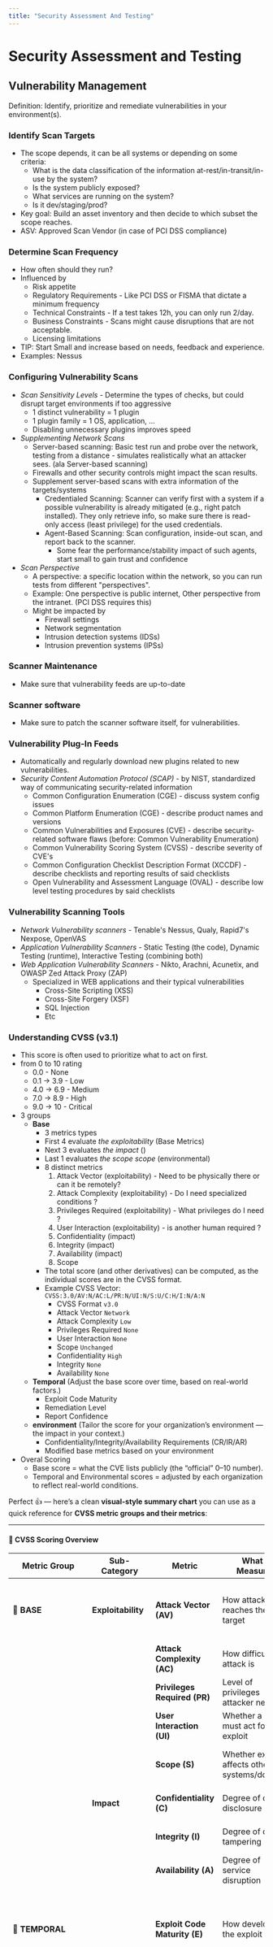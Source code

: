```yaml
---
title: "Security Assessment And Testing"
---
```

# Security Assessment and Testing

## Vulnerability Management

Definition: Identify, prioritize and remediate vulnerabilities in your environment(s).

### Identify Scan Targets
* The scope depends, it can be all systems or depending on some criteria:
  * What is the data classification of the information at-rest/in-transit/in-use by the system?
  * Is the system publicly exposed?
  * What services are running on the system?
  * Is it dev/staging/prod?
* Key goal: Build an asset inventory and then decide to which subset the scope reaches.
* ASV: Approved Scan Vendor (in case of PCI DSS compliance)
### Determine Scan Frequency
* How often should they run?
* Influenced by
  * Risk appetite
  * Regulatory Requirements - Like PCI DSS or FISMA that dictate a minimum frequency
  * Technical Constraints - If a test takes 12h, you can only run 2/day.
  * Business Constraints - Scans might cause disruptions that are not acceptable.
  * Licensing limitations
* TIP: Start Small and increase based on needs, feedback and experience.
* Examples: Nessus
### Configuring Vulnerability Scans
* *Scan Sensitivity Levels* - Determine the types of checks, but could disrupt target environments if too aggressive
  * 1 distinct vulnerability = 1 plugin
  * 1 plugin family = 1 OS, application, ...
  * Disabling unnecessary plugins improves speed
* *Supplementing Network Scans*
    * Server-based scanning: Basic test run and probe over the network, testing from a distance - simulates realistically what an attacker sees. (ala Server-based scanning)
    * Firewalls and other security controls might impact the scan results.
    * Supplement server-based scans with extra information of the targets/systems
      * Credentialed Scanning: Scanner can verify first with a system if a possible vulnerability is already mitigated (e.g., right patch installed). They only retrieve info, so make sure there is read-only access (least privilege) for the used credentials.
      * Agent-Based Scanning: Scan configuration, inside-out scan, and report back to the scanner.
        * Some fear the performance/stability impact of such agents, start small to gain trust and confidence
* *Scan Perspective*
  * A perspective: a specific location within the network, so you can run tests from different "perspectives".
  * Example: One perspective is public internet, Other perspective from the intranet. (PCI DSS requires this)
  * Might be impacted by
    * Firewall settings
    * Network segmentation
    * Intrusion detection systems (IDSs)
    * Intrusion prevention systems (IPSs)
### Scanner Maintenance
* Make sure that vulnerability feeds are up-to-date
### Scanner software
* Make sure to patch the scanner software itself, for vulnerabilities.
### Vulnerability Plug-In Feeds
* Automatically and regularly download new plugins related to new vulnerabilities.
* *Security Content Automation Protocol (SCAP)* - by NIST, standardized way of communicating security-related information
  * Common Configuration Enumeration (CGE) - discuss system config issues
  * Common Platform Enumeration (CGE) - describe product names and versions
  * Common Vulnerabilities and Exposures (CVE) - describe security-related software flaws (before: Common Vulnerability Enumeration)
  * Common Vulnerability Scoring System (CVSS) - describe severity of CVE's
  * Common Configuration Checklist Description Format (XCCDF) - describe checklists and reporting results of said checklists
  * Open Vulnerability and Assessment Language (OVAL) - describe low level testing procedures by said checklists
### Vulnerability Scanning Tools
* *Network Vulnerability scanners* - Tenable's Nessus, Qualy, Rapid7's Nexpose, OpenVAS
* *Application Vulnerability Scanners* - Static Testing (the code), Dynamic Testing (runtime), Interactive Testing (combining both)
* *Web Application Vulnerability Scanners* - Nikto, Arachni, Acunetix, and OWASP Zed Attack Proxy (ZAP)
  * Specialized in WEB applications and their typical vulnerabilities
    * Cross-Site Scripting (XSS)
    * Cross-Site Forgery (XSF)
    * SQL Injection
    * Etc
### Understanding CVSS (v3.1)
* This score is often used to prioritize what to act on first.
* from 0 to 10 rating
  * 0.0 - None
  * 0.1 -> 3.9 - Low
  * 4.0 -> 6.9 - Medium
  * 7.0 -> 8.9 - High
  * 9.0 -> 10 - Critical
* 3 groups
  * **Base**
    * 3 metrics types 
    * First 4 evaluate *the exploitability* (Base Metrics)
    * Next 3 evaluates *the impact* ()
    * Last 1 evaluates *the scope scope* (environmental)
    * 8 distinct metrics
      1. Attack Vector (exploitability) - Need to be physically there or can it be remotely?
      2. Attack Complexity (exploitability) - Do I need specialized conditions ?
      3. Privileges Required (exploitability) - What privileges do I need  ?
      4. User Interaction (exploitability) - is another human required ?
      5. Confidentiality (impact)
      6. Integrity (impact)
      7. Availability (impact)
      8. Scope
    * The total score (and other derivatives) can be computed, as the individual scores are in the CVSS format.
    * Example CVSS Vector: `CVSS:3.0/AV:N/AC:L/PR:N/UI:N/S:U/C:H/I:N/A:N`
      * CVSS Format `v3.0`
      * Attack Vector `Network`
      * Attack Complexity `Low`
      * Privileges Required `None`
      * User Interaction `None`
      * Scope `Unchanged`
      * Confidentiality `High`
      * Integrity `None`
      * Availability `None`
  * **Temporal** (Adjust the base score over time, based on real-world factors.)
    * Exploit Code Maturity
    * Remediation Level
    * Report Confidence
  * **environment** (Tailor the score for your organization’s environment — the impact in your context.)
    * Confidentiality/Integrity/Availability Requirements (CR/IR/AR)
    * Modified base metrics based on your environment
* Overal Scoring
  * Base score = what the CVE lists publicly (the “official” 0–10 number).
  * Temporal and Environmental scores = adjusted by each organization to reflect real-world conditions.

Perfect 👍 — here’s a clean **visual-style summary chart** you can use as a quick reference for **CVSS metric groups and their metrics**:

---

#### 🧩 **CVSS Scoring Overview**

| **Metric Group**     | **Sub-Category**          | **Metric**                                                                | **What It Measures**                          | **Possible Values**                                                                   |
| -------------------- | ------------------------- | ------------------------------------------------------------------------- | --------------------------------------------- | ------------------------------------------------------------------------------------- |
| **🔹 BASE**          | **Exploitability**        | **Attack Vector (AV)**                                                    | How attacker reaches the target               | Network (N), Adjacent (A), Local (L), Physical (P)                                    |
|                      |                           | **Attack Complexity (AC)**                                                | How difficult the attack is                   | Low (L), High (H)                                                                     |
|                      |                           | **Privileges Required (PR)**                                              | Level of privileges attacker needs            | None (N), Low (L), High (H)                                                           |
|                      |                           | **User Interaction (UI)**                                                 | Whether a user must act for exploit           | None (N), Required (R)                                                                |
|                      |                           | **Scope (S)**                                                             | Whether exploit affects other systems/domains | Unchanged (U), Changed (C)                                                            |
|                      | **Impact**                | **Confidentiality (C)**                                                   | Degree of data disclosure                     | None (N), Low (L), High (H)                                                           |
|                      |                           | **Integrity (I)**                                                         | Degree of data tampering                      | None (N), Low (L), High (H)                                                           |
|                      |                           | **Availability (A)**                                                      | Degree of service disruption                  | None (N), Low (L), High (H)                                                           |
| **🔹 TEMPORAL**      |                           | **Exploit Code Maturity (E)**                                             | How developed the exploit is                  | Not Defined (X), Unproven (U), POC (P), Functional (F), High (H)                      |
|                      |                           | **Remediation Level (RL)**                                                | Availability of a fix/workaround              | Not Defined (X), Official Fix (O), Temporary Fix (T), Workaround (W), Unavailable (U) |
|                      |                           | **Report Confidence (RC)**                                                | Confidence in the vulnerability report        | Not Defined (X), Unknown (U), Reasonable (R), Confirmed (C)                           |
| **🔹 ENVIRONMENTAL** | **Requirements**          | **Confidentiality Requirement (CR)**                                      | How critical confidentiality is to your org   | Low (L), Medium (M), High (H)                                                         |
|                      |                           | **Integrity Requirement (IR)**                                            | How critical integrity is                     | Low (L), Medium (M), High (H)                                                         |
|                      |                           | **Availability Requirement (AR)**                                         | How critical availability is                  | Low (L), Medium (M), High (H)                                                         |
|                      | **Modified Base Metrics** | Same as base metrics (AV, AC, PR, etc.) but adjusted for your environment | Context-specific                              |                                                                                       |


#### 📊 **Score Ranges**

| Range          | Rating   | Description               |
| -------------- | -------- | ------------------------- |
| **0.0**        | None     | No impact                 |
| **0.1 – 3.9**  | Low      | Minor risk                |
| **4.0 – 6.9**  | Medium   | Moderate risk             |
| **7.0 – 8.9**  | High     | Serious risk              |
| **9.0 – 10.0** | Critical | Severe impact, urgent fix |

#### ✅ **Quick summary**

* **Base metrics:** define *what the vulnerability is*.
* **Temporal metrics:** define *how it behaves right now*.
* **Environmental metrics:** define *how much it matters to you*.




### Confirmation of Scan Results
* When a vulnerability is present: Positive report
* When a vulnerability is not present: Negative report
* A positive or negative report can be "false" if an error occurred and the opposite is true
* Don't trust only the results, do supplementary research and verifications with sources like
  * Log files
  * Security Information and Event Management (SIEM) - correlate log files from different sources
  * Configuration Management Systems - provide info on systems and what's installed on them

## Vulnerability Classification

### Patch Management
> Often ignored due to lack of resources or fear of change/instability
### Legacy Platforms
> Discontinued products, Often ignored due to lack of resources or "Fear" of change/instability
### Weak Configurations
* Use of default config (admin/setup page still exposed)
* Default credentials or unsecured accounts
* Open service ports (but unused)
* Permissions that violate the least privilege
### Error Messages
> Descriptive error messages, useful to the attacker, especially if debug mode is still on
### Insecure Protocols
> Discontinued or old protocol versions
### Weak Encryption
* Most important:
  * The algorithm
  * The key that goes with it

## Penetration Testing

### Adopting the Hacker Mindset 
> Instead of defending against everything, you just need to find one little crack, you only need to win once
* Taking an adversary mindset
### Reasons for Penetration Testing
* Complementary to all other efforts, and brings another angle.
### Benefits of Penetration Testing
* Benchmark: someone with the skillset of this pen tester can or cannot get in
* Get remediation tips and insights
* Get step by step insights on how to reproduce vulnerabilities
### Threat Hunting is also using a hacker mindset
> but you don't test against the live system,
  * They imagine on how a hacker might have getting around a security control, what evidence they might leave behind and then search for proof (IoCs).
* This usually outputs different results.
* If they find compromise, go incident handling mode, and create a postmortem.
### Penetration Test Types
* 4 Categories
  * Physical - focus on physical security controls
  * Offensive - By red team - Pentester acts as attacker to identify and exploit
  * Defensive - By blue team - Focus on ability to defend against attacks and assess the effectiveness; they can simulate an attack and then see if they're able to respond well.
  * Integrated - Combines Offensive and Defensive
* 3 types of knowledge before starting
* White/Clear Box or Known Environment tests - All tech information provided
  * Less time on discovery, more time for targeted efforts of attack.
* Grey Box or partially known environment tests - A blend
  * Helps to target a pentester's focus and time but still, to a degree, mimics the experience for a hacker.
* Black Box or unknown environment tests -
  * More real life situation that an attacker experiences, so more discovery and more time consuming.
### Rules Of Engagement (RoE)
* Timeline - When, how long?
* Scope - Include/exclude locations, systems, applications, or other potential targets
* Data Handling requirements - How to handle an information that got disclosed during the pentest
* Target Expected Behavior - What behavior to expect from the target
* Committed Resources - Time commitment of certain personnel during the testing
* Legal concerns
* When and how communications happen - regular updates? What if a critical issue is found ? etc...
* Permission: Make sure to have a signed permission, your free out of jail card when getting caught or things go south.
### Reconnaissance
* Even in white box, reconnaissance is done to supplement.
* Passive reconnaissance - gather info without interacting with the target or organization
* Active reconnaissance - directly engage, like port scanning etc...
  * Footprinting: Scanning which servers are used and versions
* War Driving/Flying - Drive/Fly by office with high-end antennas and attempt to eavesdrop or connect to Wi‑Fi.
### Running the test - Key phases
* Initial Access - when attacker exploits a vulnerability to gain access to the organization's network.
* Privilege Escalation - using hacking techniques to elevate from initial access.
* Pivot/lateral move - hacker gains access to other systems from the initial compromised system
* Establish persistence - Installing backdoors and other techniques that allow regaining access at a later stage.
* [Metasploit](https://www.metasploit.com/)
### Cleaning Up
  * Present results
  * Cleanup traces of their work
  * Remove any tools or malware they might have installed

## Audits and Assessments

### Security Tests
> Verify that a control is functioning properly
* Should happen regular
* Focus on the key security controls
* Assess following factors when scheduling a test
  * Availability of security testing resources
  * Criticality of the systems and applications protected by the tested controls
  * Sensitivity of information contained on tested systems and applications.
  * Likelihood of technical failure of the mechanism implementing the control.
  * Likelihood of a misconfiguration on the control that would jeopardize security.
  * Risk that the system will come under attack
  * Other changes in the technical environment that might affect control performance.
  * Difficulty and time required to perform a control test
  * Impact of the test on normal business operation
* TL;DR; Design your tests rigorously
### Responsible Disclosure Programs
  * Allows security researchers to securely share info about vulnerabilities in a product with the vendor.
  * Bug bounties is a form of this
### Security Assessments
> Comprehensive review of the security of a given scope
* Perform risk assessment of a said scope
### Security Audits
> External/impartial people who test the security controls
* Uses similar techniques as security assessments
* Results in an attestation (good for certification)
* With internal auditing, the auditors have a different line of reporting than the security team.
* Requested by the organization itself or its governing body
* Service Organized Controls (SOC)
* External audits are for attestation
  * Independent Third Party Audits are a subgroup
    * Here the request for the audit comes from a regulator, customer or other outside entity.
* *Auditing Standards*
  * Control Objectives for Information and related Technologies (COBIT) - requirements surrounding information systems
    * Maintained by ISACA which also created CISA (Certified Information Systems Auditor), CISM (Certified Information Security Manager)

## Vulnerability Life Cycle

### Vulnerability Identification
* Potential Sources: Vulnerability scans, penetration tests, responsible disclosure, audits
### Vulnerability Analysis
* Validate if it exists
* Prioritize and categorize using CVE and CVSS
* Supplement with external analysis
### Vulnerability Response and Remediation
* Based on scoring, we can guide which are most in need of remediation.
* Some examples of how cybersecurity specialists deal with it:
  * Patching
  * Network segmentation to decrease the risk
  * Implement other compensating controls (Firewalls, IPS,...)
  * Purchase insurance to transfer risk
  * Formally accept risk
### Validation of Remediation
* Test by rescanning or reproducing
* Might need to be done by external auditors
### Reporting
* Communicate findings, actions taken, lessons learned to relevant stakeholders. Make sure decision makers are informed.
* May include:
  * Identified, analyzed and remediated vulnerabilities with CVE/CVSS
  * Details on remediation steps
  * Highlight trends, conclusions, insights
  * Offer recommendations for improvement
